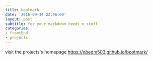 ```yaml
---
title: bootmark
date: '2016-09-14 22:06:00'
layout: post
subtitle: for your markdown needs n stuff
categories:
- frontEnd
- projects
---
```

visit the projects's homepage https://obedm503.github.io/bootmark/